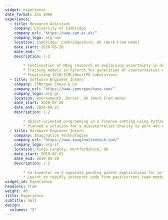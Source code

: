 ```yaml
---
widget: experience
date_format: Jan 2006
experience:
  - title: Research Assistant
    company: University of Cambridge
    company_url: "https://www.cam.ac.uk/"
    company_logo: org-uoc
    location: Cambridge, Cambridgeshire, UK (Work From Home)
    date_start: 2020-06-28
    date_end: ""
    description: |-2
        
        * Continuation of MEng research on explaining uncertainty in deep learning
        * Training models in PyTorch for generation of counterfactual explanations
        * Finalising ICLR/ICML/NeurIPS submissions
  - title: Software Engineer Intern
    company: JPMorgan Chase & Co
    company_url: "https://www.jpmorganchase.com/"
    company_logo: org-gc
    location: Bournemouth, Dorset, UK (Work From Home)
    date_start: 2020-07-20
    date_end: 2020-08-21
    description: |-2
        
        * Object-oriented programming in a finance setting using Python (testing with pytest), Flask, sklearn, tensorflow and SQL
        * Planned a solution for a disasterrelief charity to port 40% of in-person training to online training and initiated contact with a software-service company to discuss technical and financial details of our solution (£200k+ annual savings proposed)
  - title: Hardware Engineer Intern
    company: Imagination Technologies
    company_url: "https://www.imaginationtech.com/"
    company_logo: org-it
    location: Kings Langley, Hertfordshire, UK
    date_start: 2019-07-01
    date_end: 2019-09-30
    description: |-2
        
        * Co-inventor on 3 separate pending patent applications for arithmetic hardware designs with improved PPA (Power, Performance, Area) over industry standards; worked with the datapath team in an R&D environment
        * Learnt to rapidly interpret code from past/current team members and make changes (Linux, Python, Perforce, VHDL)
widget_id: Experience
headless: true
weight: 40
title: Experience
subtitle: null
design:
  columns: "2"
---
```

